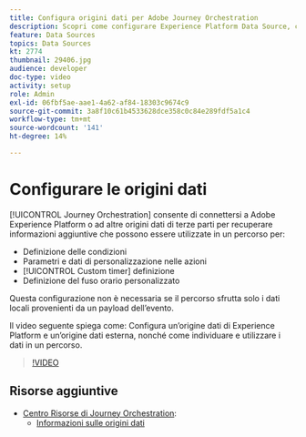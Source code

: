 ```yaml
---
title: Configura origini dati per Adobe Journey Orchestration
description: Scopri come configurare Experience Platform Data Source, configurare un’origine dati esterna e trovare e utilizzare i dati in un percorso.
feature: Data Sources
topics: Data Sources
kt: 2774
thumbnail: 29406.jpg
audience: developer
doc-type: video
activity: setup
role: Admin
exl-id: 06fbf5ae-aae1-4a62-af84-18303c9674c9
source-git-commit: 3a8f10c61b4533628dce358c0c84e289fdf5a1c4
workflow-type: tm+mt
source-wordcount: '141'
ht-degree: 14%

---
```


# Configurare le origini dati

[!UICONTROL Journey Orchestration] consente di connettersi a Adobe Experience Platform o ad altre origini dati di terze parti per recuperare informazioni aggiuntive che possono essere utilizzate in un percorso per:

* Definizione delle condizioni
* Parametri e dati di personalizzazione nelle azioni
* [!UICONTROL Custom timer] definizione
* Definizione del fuso orario personalizzato

Questa configurazione non è necessaria se il percorso sfrutta solo i dati locali provenienti da un payload dell’evento.

Il video seguente spiega come: Configura un’origine dati di Experience Platform e un’origine dati esterna, nonché come individuare e utilizzare i dati in un percorso.

>[!VIDEO](https://video.tv.adobe.com/v/29406?quality=12)

## Risorse aggiuntive

* [Centro Risorse di Journey Orchestration](https://docs.adobe.com/content/help/it/journeys/using/journey-orchestration-home.html):
   * [Informazioni sulle origini dati](https://docs.adobe.com/content/help/en/journeys/using/data-source-journeys/about-data-sources.html)
